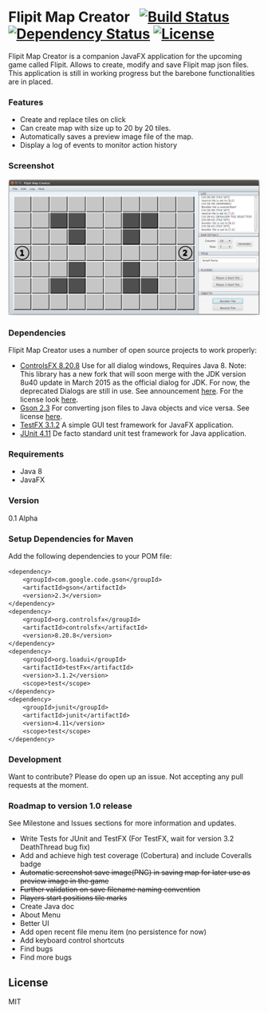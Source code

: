 # Flipit Map Creator &nbsp;  [![Build Status](https://travis-ci.org/Daytron/Flipit-Map-Creator.svg?branch=master)](https://travis-ci.org/Daytron/Flipit-Map-Creator) [![Dependency Status](https://www.versioneye.com/user/projects/546a1a2395082530790000bf/badge.svg?style=flat)](https://www.versioneye.com/user/projects/546a1a2395082530790000bf) [![License](http://img.shields.io/:license-mit-blue.svg)](https://raw.githubusercontent.com/Daytron/Flipit-Map-Creator/master/LICENSES/LICENSE)

Flipit Map Creator is a companion JavaFX application for the upcoming game called Flipit. Allows to create, modify and save Flipit map json files. This application is still in working progress but the barebone functionalities are in placed.

### Features
  - Create and replace tiles on click
  - Can create map with size up to 20 by 20 tiles.
  - Automatically saves a preview image file of the map.
  - Display a log of events to monitor action history

### Screenshot
![ScreenShot](https://raw.githubusercontent.com/Daytron/Flipit-Map-Creator/master/Screenshots/FlipitMapCreatorScreenshot.png)

### Dependencies
Flipit Map Creator uses a number of open source projects to work properly:
- [ControlsFX 8.20.8] Use for all dialog windows, Requires Java 8. Note: This library has a new fork that will soon merge with the JDK version 8u40 update in March 2015 as the official dialog for JDK. For now, the deprecated Dialogs are still in use. See announcement [here](http://fxexperience.com/2014/09/announcing-controlsfx-8-20-7/). For the license look [here](https://raw.githubusercontent.com/Daytron/Flipit-Map-Creator/master/LICENSES/CONTROLSFX_LICENSE.txt).
- [Gson 2.3] For converting json files to Java objects and vice versa. See license [here](https://raw.githubusercontent.com/Daytron/Flipit-Map-Creator/master/LICENSES/GSON_LICENSE.txt).
- [TestFX 3.1.2] A simple GUI test framework for JavaFX application.
- [JUnit 4.11] De facto standard unit test framework for Java application.

### Requirements
- Java 8
- JavaFX

### Version
0.1 Alpha

### Setup Dependencies for Maven
Add the following dependencies to your POM file:
```
<dependency>
    <groupId>com.google.code.gson</groupId>
    <artifactId>gson</artifactId>
    <version>2.3</version>
</dependency>
<dependency>
    <groupId>org.controlsfx</groupId>
    <artifactId>controlsfx</artifactId>
    <version>8.20.8</version>
</dependency>
<dependency>
    <groupId>org.loadui</groupId>
    <artifactId>testFx</artifactId>
    <version>3.1.2</version>
    <scope>test</scope>
</dependency>
<dependency>
    <groupId>junit</groupId>
    <artifactId>junit</artifactId>
    <version>4.11</version>
    <scope>test</scope>
</dependency>
```


### Development

Want to contribute? Please do open up an issue. Not accepting any pull requests at the moment.

### Roadmap to version 1.0 release
See Milestone and Issues sections for more information and updates.

 - Write Tests for JUnit and TestFX (For TestFX, wait for version 3.2 DeathThread bug fix)
 - Add and achieve high test coverage (Cobertura) and include Coveralls badge
 - ~~Automatic screenshot save image(PNG) in saving map for later use as preview image in the game~~
 - ~~Further validation on save filename naming convention~~
 - ~~Players start positions tile marks~~
 - Create Java doc
 - About Menu
 - Better UI
 - Add open recent file menu item (no persistence for now)
 - Add keyboard control shortcuts
 - Find bugs
 - Find more bugs

License
----

MIT


[ControlsFX 8.20.8]:http://fxexperience.com/controlsfx/
[Gson 2.3]:https://code.google.com/p/google-gson/
[JavaFX]:http://www.oracle.com/technetwork/java/javase/overview/javafx-overview-2158620.html
[TestFX 3.1.2]:https://github.com/TestFX/TestFX
[JUnit 4.11]:http://junit.org/

